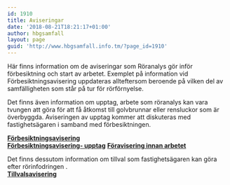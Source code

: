 ```yaml
---
id: 1910
title: Aviseringar
date: '2018-08-21T18:21:17+01:00'
author: hbgsamfall
layout: page
guid: 'http://www.hbgsamfall.info.tm/?page_id=1910'
---
```


Här finns information om de aviseringar som Röranalys gör inför förbesiktning och start av arbetet. Exemplet på information vid Förbesiktningsavisering uppdateras allteftersom beroende på vilken del av samfälligheten som står på tur för rörförnyelse.

Det finns även information om upptag, arbete som röranalys kan vara tvungen att göra för att få åtkomst till golvbrunnar eller rensluckor som är överbyggda. Aviseringen av upptag kommer att diskuteras med fastighetsägaren i samband med förbesiktningen.

**[Förbesiktningsavisering](/wp-content/uploads/2018/08/Förbesiktningsavisering.pdf)**  
**[Förbesiktningsavisering- upptag](/wp-content/uploads/2018/08/Förbesiktningsavisering-upptag.pdf)** 
**[Föravisering innan arbetet](/wp-content/uploads/2019/02/Föravisering-innan-arbetet.pdf)**

Det finns dessutom information om tillval som fastighetsägaren kan göra efter rörinfodringen .  
**[Tillvalsavisering](/wp-content/uploads/2022/Tillvalsavisering.pdf)**
